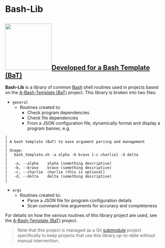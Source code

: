 # Bash-Lib

## [<img src="https://github.com/user-attachments/assets/4dc1e16e-3fd3-481c-9a43-b027c029dd27" width="150" />](https://github.com/richbl/a-bash-template)[Developed for a Bash Template (BaT)](https://github.com/richbl/a-bash-template)

**Bash-Lib** is a library of common [Bash](https://en.wikipedia.org/wiki/Bash_%28Unix_shell%29) shell routines used in projects based on the [A-Bash-Template (BaT)](https://github.com/richbl/a-bash-template) project. This library is broken into two files:

- `general`
  - Routines created to:
    - Check program dependencies
    - Check file dependencies
    - From a JSON configuration file, dynamically format and display a program banner, e.g.
>>
    |
    | A bash template (BaT) to ease argument parsing and management
    |
    | Usage:
    |   bash_template.sh -a alpha -b bravo [-c charlie] -d delta
    |
    |   -a, --alpha    alpha (something descriptive)
    |   -b, --bravo    bravo (something descriptive)
    |   -c, --charlie  charlie (this is optional)
    |   -d, --delta    delta (something descriptive)
    |

- `args`
  - Routines created to:
    - Parse a JSON file for program configuration details
    - Scan command-line arguments for accuracy and completeness

For details on how the various routines of this library project are used, see the [A-Bash-Template (BaT)](https://github.com/richbl/a-bash-template#a-bash-template) project.

> Note that this project is managed as a Git [submodule](https://git-scm.com/book/en/v2/Git-Tools-Submodules) project specifically to keep projects that use this library up-to-date without manual intervention.
